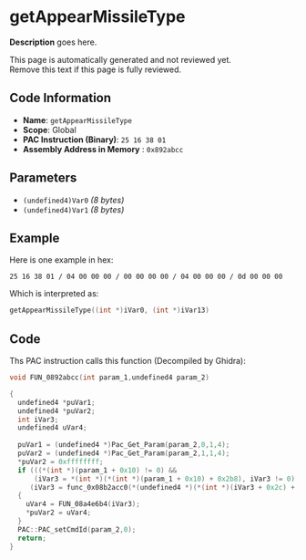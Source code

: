 # getAppearMissileType

**Description** goes here.

This page is automatically generated and not reviewed yet.<br>Remove this text if this page is fully reviewed.

## Code Information

- **Name**: `getAppearMissileType`
- **Scope**: Global
- **PAC Instruction (Binary)**: `25 16 38 01`
- **Assembly Address in Memory** : `0x892abcc`

## Parameters

- `(undefined4)Var0` *(8 bytes)*
- `(undefined4)Var1` *(8 bytes)*

## Example

Here is one example in hex:

```25 16 38 01 / 04 00 00 00 / 00 00 00 00 / 04 00 00 00 / 0d 00 00 00```

Which is interpreted as:

```c
getAppearMissileType((int *)iVar0, (int *)iVar13)
```

## Code

Ths PAC instruction calls this function (Decompiled by Ghidra):

```c
void FUN_0892abcc(int param_1,undefined4 param_2)

{
  undefined4 *puVar1;
  undefined4 *puVar2;
  int iVar3;
  undefined4 uVar4;
  
  puVar1 = (undefined4 *)Pac_Get_Param(param_2,0,1,4);
  puVar2 = (undefined4 *)Pac_Get_Param(param_2,1,1,4);
  *puVar2 = 0xffffffff;
  if (((*(int *)(param_1 + 0x10) != 0) &&
      (iVar3 = *(int *)(*(int *)(param_1 + 0x10) + 0x2b8), iVar3 != 0)) &&
     (iVar3 = func_0x08b2acc0(*(undefined4 *)(*(int *)(iVar3 + 0x2c) + 0x54),*puVar1), iVar3 != 0))
  {
    uVar4 = FUN_08a4e6b4(iVar3);
    *puVar2 = uVar4;
  }
  PAC::PAC_setCmdId(param_2,0);
  return;
}
```

